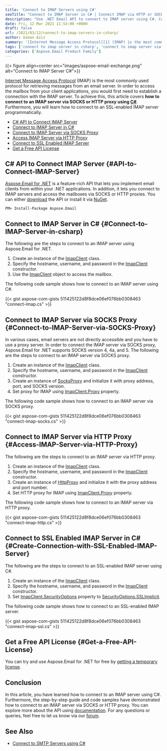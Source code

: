 ```yaml
---
title: 'Connect to IMAP Servers using C#'
seoTitle: "Connect to IMAP Server in C# | Connect IMAP via HTTP or SOCKS Proxy"
description: "Use .NET Email API to connect to IMAP server using C#. Connect to IMAP server using HTTP or SOCKS proxy. Connect to SSL-enabled IMAP server."
date: Fri, 12 Mar 2021 11:53:00 +0000
draft: false
url: /2021/03/12/connect-to-imap-servers-in-csharp/
author: Usman Aziz
summary: '[Internet Message Access Protocol][1] (IMAP) is the most commonly used protocol for retrieving messages from an email server. In order to access the mailbox from your client applications, you would first need to establish a connection with the IMAP server. To achieve this, this article covers **how to connect to an IMAP server via SOCKS or HTTP proxy using C#**. Furthermore, you will learn how to connect to an SSL-enabled IMAP server programmatically.'
tags: ['connect to imap server in csharp', 'connect to imap server via HTTP in csharp', 'connect to imap server via socks in csharp', 'connect to ssl enabled imap server in csharp']
categories: ['Aspose.Email Product Family']
---
```




{{< figure align=center src="images/aspose-email-exchange.png" alt="Connect to IMAP Server C#">}}


[Internet Message Access Protocol][2] (IMAP) is the most commonly used protocol for retrieving messages from an email server. In order to access the mailbox from your client applications, you would first need to establish a connection with the IMAP server. To achieve this, this article covers **how to connect to an IMAP server via SOCKS or HTTP proxy using [C#][3]**. Furthermore, you will learn how to connect to an SSL-enabled IMAP server programmatically.

*   [C# API to Connect IMAP Server][4]
*   [Connect to IMAP Server in C#][5]
*   [Connect to IMAP Server via SOCKS Proxy][6]
*   [Access IMAP Server via HTTP Proxy][7]
*   [Connect to SSL Enabled IMAP Server][8]
*   [Get a Free API License][9]

## C# API to Connect IMAP Server {#API-to-Connect-IMAP-Server}

[Aspose.Email for .NET][10] is a feature-rich API that lets you implement email clients from within your .NET applications. In addition, it lets you connect to IMAP servers and access the mailboxes via SOCKS or HTTP proxies. You can either [download][11] the API or install it via [NuGet][12].

```
PM> Install-Package Aspose.Email
```

## Connect to IMAP Server in C# {#Connect-to-IMAP-Server-in-csharp}

The following are the steps to connect to an IMAP server using Aspose.Email for .NET.

1.  Create an instance of the [ImapClient][13] class.
2.  Specify the hostname, username, and password in the [ImapClient][14] constructor.
3.  Use the [ImapClient][15] object to access the mailbox.

The following code sample shows how to connect to an IMAP server using C#.

{{< gist aspose-com-gists 511425122d8f8dce06ef076bb0308463 "connect-imap.cs" >}}

## Connect to IMAP Server via SOCKS Proxy {#Connect-to-IMAP-Server-via-SOCKS-Proxy}

In various cases, email servers are not directly accessible and you have to use a proxy server. In order to connect the IMAP server via SOCKS proxy, Aspose.Email for .NET supports SOCKS version 4, 4a, and 5. The following are the steps to connect to an IMAP server via SOCKS proxy.

1.  Create an instance of the [ImapClient][16] class.
2.  Specify the hostname, username, and password in the [ImapClient][17] constructor.
3.  Create an instance of [SocksProxy][18] and initialize it with proxy address, port, and SOCKS version.
4.  Set proxy for IMAP using [ImapClient.Proxy][19] property.

The following code sample shows how to connect to an IMAP server via SOCKS proxy.

{{< gist aspose-com-gists 511425122d8f8dce06ef076bb0308463 "connect-imap-socks.cs" >}}

## Connect to IMAP Server via HTTP Proxy {#Access-IMAP-Server-via-HTTP-Proxy}

The following are the steps to connect to an IMAP server via HTTP proxy.

1.  Create an instance of the [ImapClient][20] class.
2.  Specify the hostname, username, and password in the [ImapClient][21] constructor.
3.  Create an instance of [HttpProxy][22] and initialize it with the proxy address and port number.
4.  Set HTTP proxy for IMAP using [ImapClient.Proxy][23] property.

The following code sample shows how to connect to an IMAP server via HTTP proxy.

{{< gist aspose-com-gists 511425122d8f8dce06ef076bb0308463 "connect-imap-http.cs" >}}

## Connect to SSL Enabled IMAP Server in C# {#Create-Connection-with-SSL-Enabled-IMAP-Server}

The following are the steps to connect to an SSL-enabled IMAP server using C#.

1.  Create an instance of the [ImapClient][24] class.
2.  Specify the hostname, username, and password in the [ImapClient][25] constructor.
3.  Set [ImapClient.SecurityOptions][26] property to [SecurityOptions.SSLImplicit][27].

The following code sample shows how to connect to an SSL-enabled IMAP server.

{{< gist aspose-com-gists 511425122d8f8dce06ef076bb0308463 "connect-imap-ssl.cs" >}}

## Get a Free API License {#Get-a-Free-API-License}

You can try and use Aspose.Email for .NET for free by [getting a temporary license][28].

## Conclusion

In this article, you have learned how to connect to an IMAP server using C#. Furthermore, the step-by-step guide and code samples have demonstrated how to connect to an IMAP server via SOCKS or HTTP proxy. You can explore more about the API using [documentation][29]. For any questions or queries, feel free to let us know via our [forum][30].

## See Also

*   [Connect to SMTP Servers using C#][31]




[1]: https://en.wikipedia.org/wiki/Internet_Message_Access_Protocol
[2]: https://en.wikipedia.org/wiki/Internet_Message_Access_Protocol
[3]: https://docs.fileformat.com/programming/cs/
[4]: #API-to-Connect-IMAP-Server
[5]: #Connect-to-IMAP-Server-in-csharp
[6]: #Connect-to-IMAP-Server-via-SOCKS-Proxy
[7]: #Access-IMAP-Server-via-HTTP-Proxy
[8]: #Create-Connection-with-SSL-Enabled-IMAP-Server
[9]: #Get-a-Free-API-License
[10]: https://products.aspose.com/email/net
[11]: https://downloads.aspose.com/email/net
[12]: https://www.nuget.org/packages/Aspose.Email
[13]: https://apireference.aspose.com/net/email/aspose.email.clients.imap/imapclient
[14]: https://apireference.aspose.com/net/email/aspose.email.clients.imap/imapclient/constructors/8
[15]: https://apireference.aspose.com/net/email/aspose.email.clients.imap/imapclient
[16]: https://apireference.aspose.com/net/email/aspose.email.clients.imap/imapclient
[17]: https://apireference.aspose.com/net/email/aspose.email.clients.imap/imapclient/constructors/8
[18]: https://apireference.aspose.com/net/email/aspose.email.clients/socksproxy
[19]: https://apireference.aspose.com/email/net/aspose.email.clients/emailclient/properties/proxy
[20]: https://apireference.aspose.com/net/email/aspose.email.clients.imap/imapclient
[21]: https://apireference.aspose.com/net/email/aspose.email.clients.imap/imapclient/constructors/8
[22]: https://apireference.aspose.com/email/net/aspose.email.clients/httpproxy
[23]: https://apireference.aspose.com/email/net/aspose.email.clients/emailclient/properties/proxy
[24]: https://apireference.aspose.com/net/email/aspose.email.clients.imap/imapclient
[25]: https://apireference.aspose.com/net/email/aspose.email.clients.imap/imapclient/constructors/8
[26]: https://apireference.aspose.com/email/net/aspose.email.clients/emailclient/properties/securityoptions
[27]: https://apireference.aspose.com/email/net/aspose.email.clients/securityoptions
[28]: https://purchase.aspose.com/temporary-license
[29]: https://docs.aspose.com/email/net/developer-guide/
[30]: https://forum.aspose.com/
[31]: https://blog.aspose.com/2021/02/23/connect-to-smtp-servers-using-csharp/





